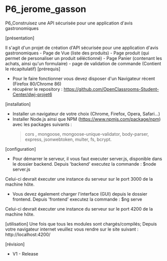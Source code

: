 # P6_jerome_gasson
P6_Construisez une API sécurisée pour une application d'avis gastronomiques

[présentation]

Il s'agit d'un projet de création d'API sécurisée pour une application d'avis gastronomiques
    - Page de Vue   (liste des produits)
    - Page produit  (qui permet de personaliser un produit séléctionné)
    - Page Panier   (contenant les achats, ainsi qu'un formulaire)
    - page de validation de commande (Contient le récapitulatif)
[prérequis]

- Pour le faire fonctionner vous devez disposer d'un Navigateur récent (Firefox 80/Chrome 86)
- récupérer le repository : https://github.com/OpenClassrooms-Student-Center/dwj-projet6

[installation]

- Installer un navigateur de votre choix (Chrome, Firefox, Opera, Safari...)
- Installer Node.js ainsi que NPM (https://www.npmjs.com/package/npm) avec les packages suivants :
    > cors , mongoose, mongoose-unique-validator, body-parser, express, jsonwebtoken, multer, fs, bcrypt.

[configuration]

- Pour démarrer le serveur, il vous faut executer server.js, disponible dans le dossier backend.
Depuis 'backend' executez la commande :
$node server.js

Celui-ci devrait éxecuter une instance du serveur sur le port 3000 de la machine hôte.

- Vous devez également charger l'interface (GUI) depuis le dossier frontend.
Depuis 'frontend' executez la commande :
$ng serve

Celui-ci devrait éxecuter une instance du serveur sur le port 4200 de la machine hôte.

[utilisation]
Une fois que tous les modules sont chargés/compilés;
Depuis votre navigateur internet veuillez vous rendre sur le site suivant : http://localhost:4200/

[révision] 
- V1 - Release